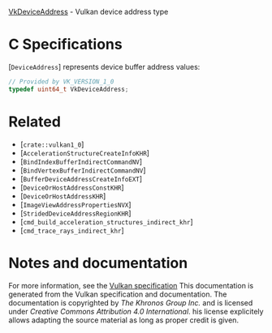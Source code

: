 [VkDeviceAddress](https://www.khronos.org/registry/vulkan/specs/1.3-extensions/man/html/VkDeviceAddress.html) - Vulkan device address type

# C Specifications
[`DeviceAddress`] represents device buffer address values:
```c
// Provided by VK_VERSION_1_0
typedef uint64_t VkDeviceAddress;
```

# Related
- [`crate::vulkan1_0`]
- [`AccelerationStructureCreateInfoKHR`]
- [`BindIndexBufferIndirectCommandNV`]
- [`BindVertexBufferIndirectCommandNV`]
- [`BufferDeviceAddressCreateInfoEXT`]
- [`DeviceOrHostAddressConstKHR`]
- [`DeviceOrHostAddressKHR`]
- [`ImageViewAddressPropertiesNVX`]
- [`StridedDeviceAddressRegionKHR`]
- [`cmd_build_acceleration_structures_indirect_khr`]
- [`cmd_trace_rays_indirect_khr`]

# Notes and documentation
For more information, see the [Vulkan specification](https://www.khronos.org/registry/vulkan/specs/1.3-extensions/html/vkspec.html)
This documentation is generated from the Vulkan specification and documentation.
The documentation is copyrighted by *The Khronos Group Inc.* and is licensed under *Creative Commons Attribution 4.0 International*.
his license explicitely allows adapting the source material as long as proper credit is given.
        